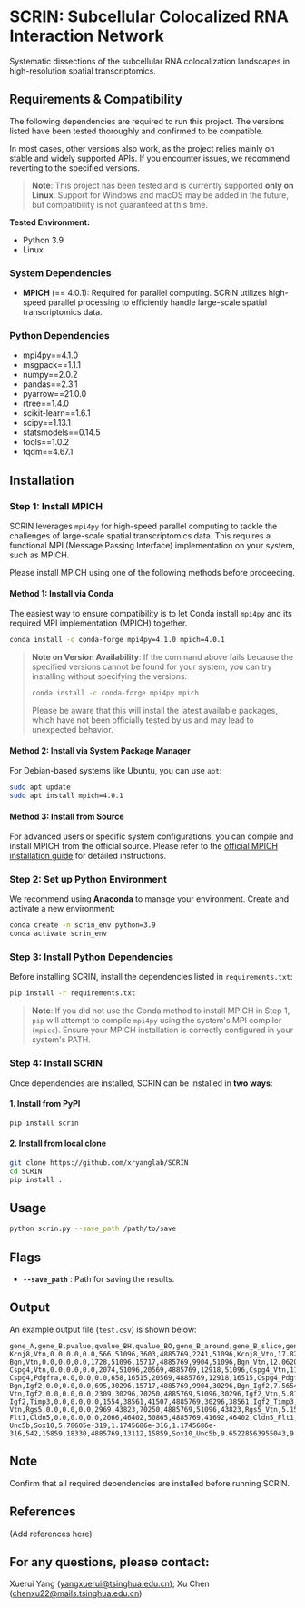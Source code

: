 # SCRIN: Subcellular Colocalized RNA Interaction Network

Systematic dissections of the subcellular RNA colocalization landscapes in high-resolution spatial transcriptomics.

## Requirements & Compatibility

The following dependencies are required to run this project.
The versions listed have been tested thoroughly and confirmed to be compatible.

In most cases, other versions also work, as the project relies mainly on stable and widely supported APIs.
If you encounter issues, we recommend reverting to the specified versions.

> **Note**:
> This project has been tested and is currently supported **only on Linux**.
> Support for Windows and macOS may be added in the future, but compatibility is not guaranteed at this time.

**Tested Environment:**

  - Python 3.9
  - Linux

### System Dependencies

  - **MPICH** (== 4.0.1): Required for parallel computing. SCRIN utilizes high-speed parallel processing to efficiently handle large-scale spatial transcriptomics data.

### Python Dependencies

  - mpi4py==4.1.0
  - msgpack==1.1.1
  - numpy==2.0.2
  - pandas==2.3.1
  - pyarrow==21.0.0
  - rtree==1.4.0
  - scikit-learn==1.6.1
  - scipy==1.13.1
  - statsmodels==0.14.5
  - tools==1.0.2
  - tqdm==4.67.1

## Installation

### Step 1: Install MPICH

SCRIN leverages `mpi4py` for high-speed parallel computing to tackle the challenges of large-scale spatial transcriptomics data. This requires a functional MPI (Message Passing Interface) implementation on your system, such as MPICH.

Please install MPICH using one of the following methods before proceeding.

#### Method 1: Install via Conda

The easiest way to ensure compatibility is to let Conda install `mpi4py` and its required MPI implementation (MPICH) together.

```bash
conda install -c conda-forge mpi4py=4.1.0 mpich=4.0.1
```

> **Note on Version Availability**:
> If the command above fails because the specified versions cannot be found for your system, you can try installing without specifying the versions:
>
> ```bash
> conda install -c conda-forge mpi4py mpich
> ```
>
> Please be aware that this will install the latest available packages, which have not been officially tested by us and may lead to unexpected behavior.

#### Method 2: Install via System Package Manager

For Debian-based systems like Ubuntu, you can use `apt`:

```bash
sudo apt update
sudo apt install mpich=4.0.1
```

#### Method 3: Install from Source

For advanced users or specific system configurations, you can compile and install MPICH from the official source. Please refer to the [official MPICH installation guide](https://www.mpich.org/documentation/guides/) for detailed instructions.

### Step 2: Set up Python Environment

We recommend using **Anaconda** to manage your environment. Create and activate a new environment:

```bash
conda create -n scrin_env python=3.9
conda activate scrin_env
```

### Step 3: Install Python Dependencies

Before installing SCRIN, install the dependencies listed in `requirements.txt`:

```bash
pip install -r requirements.txt
```

> **Note**: If you did not use the Conda method to install MPICH in Step 1, `pip` will attempt to compile `mpi4py` using the system's MPI compiler (`mpicc`). Ensure your MPICH installation is correctly configured in your system's PATH.

### Step 4: Install SCRIN

Once dependencies are installed, SCRIN can be installed in **two ways**:

#### 1. Install from PyPI

```bash
pip install scrin
```

#### 2. Install from local clone

```bash
git clone https://github.com/xryanglab/SCRIN
cd SCRIN
pip install .
```

## Usage

```bash
python scrin.py --save_path /path/to/save
```

## Flags

- **`--save_path`** : Path for saving the results.

## Output

An example output file (`test.csv`) is shown below:

```
gene_A,gene_B,pvalue,qvalue_BH,qvalue_BO,gene_B_around,gene_B_slice,gene_around,gene_slice,gene_A_N,gene_B_N,pair,enrichment_ratio
Kcnj8,Vtn,0.0,0.0,0.0,566,51096,3603,4885769,2241,51096,Kcnj8_Vtn,17.820363130077027,15.17803020428641,15.020977497702212
Bgn,Vtn,0.0,0.0,0.0,1728,51096,15717,4885769,9904,51096,Bgn_Vtn,12.062024287226444,10.84581394375585,10.512841372618968
Cspg4,Vtn,0.0,0.0,0.0,2074,51096,20569,4885769,12918,51096,Cspg4_Vtn,11.017065217111972,10.007031026811507,9.641433282377363
Cspg4,Pdgfra,0.0,0.0,0.0,658,16515,20569,4885769,12918,16515,Cspg4_Pdgfra,10.106358468927027,9.815047084194957,9.463832976934873
Bgn,Igf2,0.0,0.0,0.0,695,30296,15717,4885769,9904,30296,Bgn_Igf2,7.565480080472584,7.27515694909074,7.131202827107043
Vtn,Igf2,0.0,0.0,0.0,2309,30296,70250,4885769,51096,30296,Igf2_Vtn,5.813629355563021,5.655413409911846,5.300602558199196
Igf2,Timp3,0.0,0.0,0.0,1554,38561,41507,4885769,30296,38561,Igf2_Timp3,5.052599780665756,4.900872600692388,4.743668274521491
Vtn,Rgs5,0.0,0.0,0.0,2969,43823,70250,4885769,51096,43823,Rgs5_Vtn,5.157343774794808,4.981640519743338,4.711885124103652
Flt1,Cldn5,0.0,0.0,0.0,2066,46402,50865,4885769,41692,46402,Cldn5_Flt1,4.574565975489097,4.42937668412253,4.276687312341203
Unc5b,Sox10,5.78605e-319,1.1745686e-316,1.1745686e-316,542,15859,18330,4885769,13112,15859,Sox10_Unc5b,9.65228563955043,9.396446096907969,9.109487664186856
```

## Note

Confirm that all required dependencies are installed before running SCRIN.

## References

(Add references here)

## For any questions, please contact:
Xuerui Yang (yangxuerui@tsinghua.edu.cn); Xu Chen (chenxu22@mails.tsinghua.edu.cn)